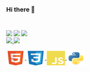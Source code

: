 ### Hi there 👋

##

<div style="display: inline_block"><br>
   <a href="https://www.linkedin.com/in/douglas-mardegan/" target="_blank"><img src="https://img.shields.io/badge/-LinkedIn-%230077B5?style=for-the-badge&logo=linkedin&logoColor=white" target="_blank"></a>
  <a href = "mailto:douglasmardegan@yahoo.com.br"><img src="https://img.shields.io/badge/-Yahoo-%23333?style=for-the-badge&logo=yahoo&logoColor=white" target="_blank"></a>
  <a href="https://instagram.com/douglasmardegan" target="_blank"><img src="https://img.shields.io/badge/-Instagram-%23E4405F?style=for-the-badge&logo=instagram&logoColor=white" target="_blank"></a>
</div>

 <div>
  <a href="https://github.com/douglasmardegan">
  <img height="160em" src="https://github-readme-stats.vercel.app/api?username=douglasmardegan&show_icons=true&theme=dark&include_all_commits=true&count_private=true"/>
  <img height="160em" src="https://github-readme-stats.vercel.app/api/top-langs/?username=douglasmardegan&layout=compact&langs_count=7&theme=dark"/>
</div>
<div style="display: inline_block"><br>
  <img align="center" alt="HTML icon" height="40" width="50" src="https://raw.githubusercontent.com/devicons/devicon/master/icons/html5/html5-original.svg">
  <img align="center" alt="CSS icon" height="40" width="50" src="https://raw.githubusercontent.com/devicons/devicon/master/icons/css3/css3-original.svg">
  <img align="center" alt="Javascript icon" height="40" width="50" src="https://raw.githubusercontent.com/devicons/devicon/master/icons/javascript/javascript-plain.svg">
  <img align="center" alt="Python icon" height="40" width="50" src="https://raw.githubusercontent.com/devicons/devicon/master/icons/python/python-original.svg">
</div>

